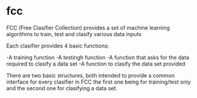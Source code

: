 # fcc
FCC (Free Clasifier Collection) provides a set of machine learning algorithms to train, test and clasify various data inputs

Each clasifier provides 4 basic functions:

-A training function
-A testingh function
-A function that asks for the data required to clasify a data set
-A function to clasify the data set provided

There are two basic structures, both intended to provide a common interface for every clasifier in FCC the first one being for training/test only and the second one for clasifying a data set.
